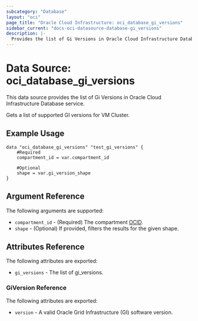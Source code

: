```yaml
---
subcategory: "Database"
layout: "oci"
page_title: "Oracle Cloud Infrastructure: oci_database_gi_versions"
sidebar_current: "docs-oci-datasource-database-gi_versions"
description: |-
  Provides the list of Gi Versions in Oracle Cloud Infrastructure Database service
---
```


# Data Source: oci_database_gi_versions
This data source provides the list of Gi Versions in Oracle Cloud Infrastructure Database service.

Gets a list of supported GI versions for VM Cluster.

## Example Usage

```hcl
data "oci_database_gi_versions" "test_gi_versions" {
	#Required
	compartment_id = var.compartment_id

	#Optional
	shape = var.gi_version_shape
}
```

## Argument Reference

The following arguments are supported:

* `compartment_id` - (Required) The compartment [OCID](https://docs.cloud.oracle.com/iaas/Content/General/Concepts/identifiers.htm).
* `shape` - (Optional) If provided, filters the results for the given shape.


## Attributes Reference

The following attributes are exported:

* `gi_versions` - The list of gi_versions.

### GiVersion Reference

The following attributes are exported:

* `version` - A valid Oracle Grid Infrastructure (GI) software version.

